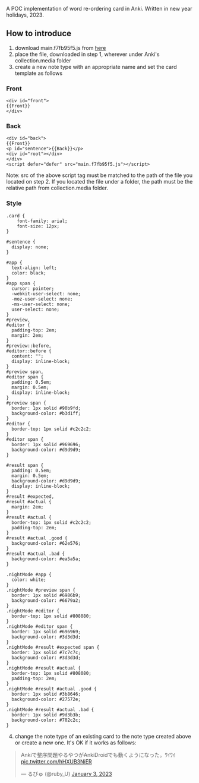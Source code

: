 A POC implementation of word re-ordering card in Anki.
Written in new year holidays, 2023.

## How to introduce
1. download main.f7fb95f5.js from [here](https://github.com/rubyu/react-anki-word-reordering/releases/tag/1.0)
2. place the file, downloaded in step 1, wherever under Anki's collection.media folder
3. create a new note type with an appropriate name and set the card template as follows

### Front
```
<div id="front">
{{Front}}
</div>
```

### Back
```
<div id="back">
{{Front}}
<p id="sentence">{{Back}}</p>
<div id="root"></div>
</div>
<script defer="defer" src="main.f7fb95f5.js"></script>
```
Note: src of the above script tag must be matched to the path of the file you located on step 2. If you located the file under a folder, the path must be the relative path from collection.media folder.

### Style
```
.card {
    font-family: arial;
    font-size: 12px;
}

#sentence {
  display: none;
}

#app {
  text-align: left;
  color: black;
}
#app span {
  cursor: pointer;
  -webkit-user-select: none;
  -moz-user-select: none;
  -ms-user-select: none;
  user-select: none;
}
#preview,
#editor {
  padding-top: 2em;
  margin: 2em;
}
#preview::before,
#editor::before {
  content: "";
  display: inline-block;
}
#preview span,
#editor span {
  padding: 0.5em;
  margin: 0.5em;
  display: inline-block;
}
#preview span {
  border: 1px solid #90b9fd;
  background-color: #b3d1ff;
}
#editor {
  border-top: 1px solid #c2c2c2;
}
#editor span {
  border: 1px solid #969696;
  background-color: #d9d9d9;
}

#result span {
  padding: 0.5em;
  margin: 0.5em;
  background-color: #d9d9d9;
  display: inline-block;
}
#result #expected,
#result #actual {
  margin: 2em;
}
#result #actual {
  border-top: 1px solid #c2c2c2;
  padding-top: 2em;
}
#result #actual .good {
  background-color: #62e576;
}
#result #actual .bad {
  background-color: #ea5a5a;
}

.nightMode #app {
  color: white;
}
.nightMode #preview span {
  border: 1px solid #6986b9;
  background-color: #6679a2;
}
.nightMode #editor {
  border-top: 1px solid #808080;
}
.nightMode #editor span {
  border: 1px solid #696969;
  background-color: #3d3d3d;
}
.nightMode #result #expected span {
  border: 1px solid #7c7c7c;
  background-color: #3d3d3d;
}
.nightMode #result #actual {
  border-top: 1px solid #808080;
  padding-top: 2em;
}
.nightMode #result #actual .good {
  border: 1px solid #3b8646;
  background-color: #27572e;
}
.nightMode #result #actual .bad {
  border: 1px solid #9d3b3b;
  background-color: #702c2c;
}
```

4. change the note type of an existing card to the note type created above or create a new one.
It's OK if it works as follows:
<blockquote class="twitter-tweet"><p lang="ja" dir="ltr">Ankiで整序問題やるやつがAnkiDroidでも動くようになった。ﾜｲﾜｲ <a href="https://t.co/hHXUB3NiER">pic.twitter.com/hHXUB3NiER</a></p>&mdash; るびゅ (@ruby_U) <a href="https://twitter.com/ruby_U/status/1610145713912180737?ref_src=twsrc%5Etfw">January 3, 2023</a></blockquote>

